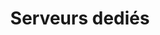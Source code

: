 ---
title: Serveurs dediés
slug: dedicated
excerpt: Utiliser les serveurs dediés OVHcloud
sections: Premiers pas, SSH et clé SSH, RAID & disques, Réseau & IP, Diagnostic et mode Rescue, vRack, Utilisation avancée, Divers
order: 03
---